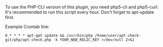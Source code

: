 To use the PHP-CLI version of this plugin, you need php5-cli and php5-curl.
It's recommended to run this script every hour. Don't forget to apt-update first.

Example Crontab line:

    0 * * * * apt-get update && /usr/bin/php /home/user/apt-check-git/php/apt-check.php -k YOUR_NEW_RELIC_KEY >/dev/null 2>&1
